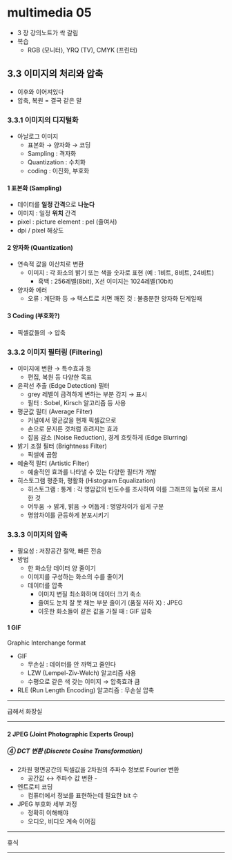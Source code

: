 multimedia 05
=============

-	3 장 강의노트가 싹 갈림
-	복습
	-	RGB (모니터), YRQ (TV), CMYK (프린터)

3.3 이미지의 처리와 압축
------------------------

-	이후와 이어져있다
-	압축, 복원 = 결국 같은 말

### 3.3.1 이미지의 디지털화

-	아날로그 이미지
	-	표본화 → 양자화 → 코딩
	-	Sampling : 격자화
	-	Quantization : 수치화
	-	coding : 이진화, 부호화

#### 1 표본화 (Sampling)

-	데이터를 **일정 간격**으로 **나눈다**
-	이미지 : 일정 **위치** 간격
-	pixel : picture element : pel (줄여서)
-	dpi / pixel 해상도

#### 2 양자화 (Quantization)

-	연속적 값을 이산치로 변환
	-	이미지 : 각 화소의 밝기 또는 색을 숫자로 표현 (예 : 1비트, 8비트, 24비트)
		-	흑백 : 256레벨(8bit), X선 이미지는 1024레벨(10bit)
-	양자화 에러
	-	오류 : 계단화 등 → 텍스트로 치면 깨진 것 : 불충분한 양자화 단계일때

#### 3 Coding (부호화?)

-	픽셀값들의 → 압축

### 3.3.2 이미지 필터링 (Filtering)

-	이미지에 변환 → 특수효과 등
	-	편집, 복원 등 다양한 목표
-	윤곽선 추출 (Edge Detection) 필터
	-	grey 레벨이 급격하게 변하는 부분 감지 → 표시
	-	필터 : Sobel, Kirsch 알고리즘 등 사용
-	평균값 필터 (Average Filter)
	-	커널에서 평균값을 현재 픽셀값으로
	-	손으로 문지른 것처럼 흐려지는 효과
	-	잡음 감소 (Noise Reduction), 경계 흐릿하게 (Edge Blurring)
-	밝기 조절 필터 (Brightness Filter)
	-	픽셀에 곱함
-	예술적 필터 (Artistic Filter)
	-	예술적인 효과를 나타낼 수 있는 다양한 필터가 개발
-	히스토그램 평준화, 평활화 (Histogram Equalization)
	-	히스토그램 : 통계 : 각 명암값의 빈도수를 조사하여 이를 그래프의 높이로 표시한 것
	-	어두움 → 밝게, 밝음 → 어둡게 : 명암차이가 쉽게 구분
	-	명암차이를 균등하게 분포시키기

### 3.3.3 이미지의 압축

-	필요성 : 저장공간 절약, 빠른 전송
-	방법
	-	한 화소당 데이터 양 줄이기
	-	이미지를 구성하는 화소의 수를 줄이기
	-	데이터를 압축
		-	이미지 변질 최소화하며 데이터 크기 축소
		-	줄여도 눈치 잘 못 채는 부분 줄이기 (품질 저하 X) : JPEG
		-	이웃한 화소들이 같은 값을 가질 때 : GIF 압축

#### 1 GIF

Graphic Interchange format

-	GIF
	-	무손실 : 데이터를 안 까먹고 줄인다
	-	LZW (Lempel-Ziv-Welch) 알고리즘 사용
	-	수평으로 같은 색 갖는 이미지 → 압축효과 큼
-	RLE (Run Length Encoding) 알고리즘 : 무손실 압축

---

급해서 화장실

---

#### 2 JPEG (Joint Photographic Experts Group)

##### ④ DCT 변환 (Discrete Cosine Transformation)

-	2차원 평면공간의 픽셀값을 2차원의 주파수 정보로 Fourier 변환
	-	공간값 ↔ 주파수 값 변환 -
-	엔트로피 코딩
	-	컴퓨터에서 정보를 표현하는데 필요한 bit 수
-	JPEG 부호화 세부 과정
	-	정확히 이해해야
	-	오디오, 비디오 계속 이어짐

---

휴식

---
